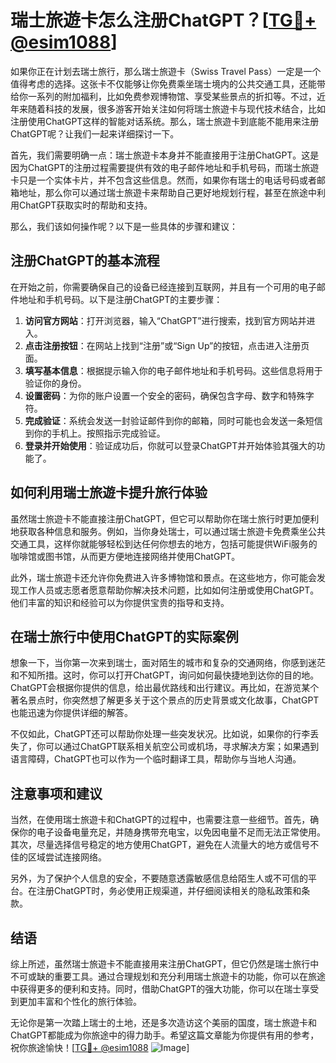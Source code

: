 # 瑞士旅遊卡怎么注册ChatGPT？[[TG💪+ @esim1088](https://t.me/s/esim1088)]

如果你正在计划去瑞士旅行，那么瑞士旅遊卡（Swiss Travel Pass）一定是一个值得考虑的选择。这张卡不仅能够让你免费乘坐瑞士境内的公共交通工具，还能带给你一系列的附加福利，比如免费参观博物馆、享受某些景点的折扣等。不过，近年来随着科技的发展，很多游客开始关注如何将瑞士旅遊卡与现代技术结合，比如注册使用ChatGPT这样的智能对话系统。那么，瑞士旅遊卡到底能不能用来注册ChatGPT呢？让我们一起来详细探讨一下。

首先，我们需要明确一点：瑞士旅遊卡本身并不能直接用于注册ChatGPT。这是因为ChatGPT的注册过程需要提供有效的电子邮件地址和手机号码，而瑞士旅遊卡只是一个实体卡片，并不包含这些信息。然而，如果你有瑞士的电话号码或者邮箱地址，那么你可以通过瑞士旅遊卡来帮助自己更好地规划行程，甚至在旅途中利用ChatGPT获取实时的帮助和支持。

那么，我们该如何操作呢？以下是一些具体的步骤和建议：

## 注册ChatGPT的基本流程

在开始之前，你需要确保自己的设备已经连接到互联网，并且有一个可用的电子邮件地址和手机号码。以下是注册ChatGPT的主要步骤：

1. **访问官方网站**：打开浏览器，输入“ChatGPT”进行搜索，找到官方网站并进入。
2. **点击注册按钮**：在网站上找到“注册”或“Sign Up”的按钮，点击进入注册页面。
3. **填写基本信息**：根据提示输入你的电子邮件地址和手机号码。这些信息将用于验证你的身份。
4. **设置密码**：为你的账户设置一个安全的密码，确保包含字母、数字和特殊字符。
5. **完成验证**：系统会发送一封验证邮件到你的邮箱，同时可能也会发送一条短信到你的手机上。按照指示完成验证。
6. **登录并开始使用**：验证成功后，你就可以登录ChatGPT并开始体验其强大的功能了。

## 如何利用瑞士旅遊卡提升旅行体验

虽然瑞士旅遊卡不能直接注册ChatGPT，但它可以帮助你在瑞士旅行时更加便利地获取各种信息和服务。例如，当你身处瑞士，可以通过瑞士旅遊卡免费乘坐公共交通工具，这样你就能够轻松到达任何你想去的地方，包括可能提供WiFi服务的咖啡馆或图书馆，从而更方便地连接网络并使用ChatGPT。

此外，瑞士旅遊卡还允许你免费进入许多博物馆和景点。在这些地方，你可能会发现工作人员或志愿者愿意帮助你解决技术问题，比如如何注册或使用ChatGPT。他们丰富的知识和经验可以为你提供宝贵的指导和支持。

## 在瑞士旅行中使用ChatGPT的实际案例

想象一下，当你第一次来到瑞士，面对陌生的城市和复杂的交通网络，你感到迷茫和不知所措。这时，你可以打开ChatGPT，询问如何最快捷地到达你的目的地。ChatGPT会根据你提供的信息，给出最优路线和出行建议。再比如，在游览某个著名景点时，你突然想了解更多关于这个景点的历史背景或文化故事，ChatGPT也能迅速为你提供详细的解答。

不仅如此，ChatGPT还可以帮助你处理一些突发状况。比如说，如果你的行李丢失了，你可以通过ChatGPT联系相关航空公司或机场，寻求解决方案；如果遇到语言障碍，ChatGPT也可以作为一个临时翻译工具，帮助你与当地人沟通。

## 注意事项和建议

当然，在使用瑞士旅遊卡和ChatGPT的过程中，也需要注意一些细节。首先，确保你的电子设备电量充足，并随身携带充电宝，以免因电量不足而无法正常使用。其次，尽量选择信号稳定的地方使用ChatGPT，避免在人流量大的地方或信号不佳的区域尝试连接网络。

另外，为了保护个人信息的安全，不要随意透露敏感信息给陌生人或不可信的平台。在注册ChatGPT时，务必使用正规渠道，并仔细阅读相关的隐私政策和条款。

## 结语

综上所述，虽然瑞士旅遊卡不能直接用来注册ChatGPT，但它仍然是瑞士旅行中不可或缺的重要工具。通过合理规划和充分利用瑞士旅遊卡的功能，你可以在旅途中获得更多的便利和支持。同时，借助ChatGPT的强大功能，你可以在瑞士享受到更加丰富和个性化的旅行体验。

无论你是第一次踏上瑞士的土地，还是多次造访这个美丽的国度，瑞士旅遊卡和ChatGPT都能成为你旅途中的得力助手。希望这篇文章能为你提供有用的参考，祝你旅途愉快！[[TG💪+ @esim1088](https://t.me/s/esim1088) ![Image](https://i.postimg.cc/4NQfJmqS/Snipaste-2025-05-13-00-14-12.png)]